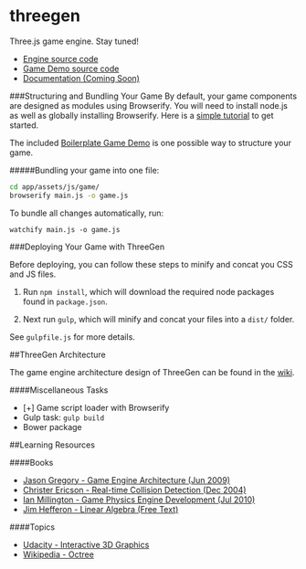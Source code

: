 threegen
========

Three.js game engine. Stay tuned!

* [Engine source code](https://github.com/codenameyau/threegen/tree/master/app/assets/js/lib/engine)
* [Game Demo source code](https://github.com/codenameyau/threegen/tree/master/app/assets/js/game)
* [Documentation (Coming Soon)](https://github.com/codenameyau/threegen/wiki)


###Structuring and Bundling Your Game
By default, your game components are designed as modules using Browserify.
You will need to install node.js as well as globally installing Browserify.
Here is a [simple tutorial](http://engineering.yp.com/post/browserify) to get started.

The included [Boilerplate Game Demo](https://github.com/codenameyau/threegen/tree/master/app/assets/js/game)
is one possible way to structure your game.

#####Bundling your game into one file:

```bash
cd app/assets/js/game/
browserify main.js -o game.js
```

To bundle all changes automatically, run:

`watchify main.js -o game.js`


###Deploying Your Game with ThreeGen

Before deploying, you can follow these steps to minify and concat you CSS and JS files.

1. Run `npm install`, which will download the required node packages found in `package.json`.

2. Next run `gulp`, which will minify and concat your files into a `dist/` folder.

See `gulpfile.js` for more details.


##ThreeGen Architecture

The game engine architecture design of ThreeGen can be found in the
[wiki](https://github.com/codenameyau/threegen/wiki/Architecture).


####Miscellaneous Tasks
* [+] Game script loader with Browserify
* Gulp task: `gulp build`
* Bower package



##Learning Resources

####Books
* [Jason Gregory - Game Engine Architecture (Jun 2009)](http://www.gameenginebook.com/index.html)
* [Christer Ericson - Real-time Collision Detection (Dec 2004)](http://realtimecollisiondetection.net/)
* [Ian Millington - Game Physics Engine Development (Jul 2010)](http://procyclone.com/)
* [Jim Hefferon - Linear Algebra (Free Text)](http://joshua.smcvt.edu/linearalgebra/)

####Topics
* [Udacity - Interactive 3D Graphics](https://www.udacity.com/course/cs291)
* [Wikipedia - Octree](https://en.wikipedia.org/wiki/Octree)
